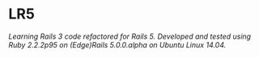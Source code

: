 # LR5

_Learning Rails 3 code refactored for Rails 5._
_Developed and tested using Ruby 2.2.2p95 on (Edge)Rails 5.0.0.alpha on Ubuntu Linux 14.04._

